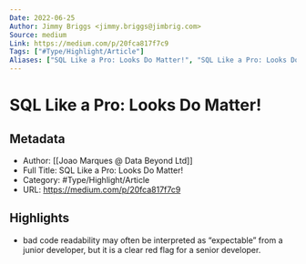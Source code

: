 ```yaml
---
Date: 2022-06-25
Author: Jimmy Briggs <jimmy.briggs@jimbrig.com>
Source: medium
Link: https://medium.com/p/20fca817f7c9
Tags: ["#Type/Highlight/Article"]
Aliases: ["SQL Like a Pro: Looks Do Matter!", "SQL Like a Pro: Looks Do Matter!"]
---
```

# SQL Like a Pro: Looks Do Matter!

## Metadata
- Author: [[Joao Marques @ Data Beyond Ltd]]
- Full Title: SQL Like a Pro: Looks Do Matter!
- Category: #Type/Highlight/Article
- URL: https://medium.com/p/20fca817f7c9

## Highlights
- bad code readability may often be interpreted as “expectable” from a junior developer, but it is a clear red flag for a senior developer.
